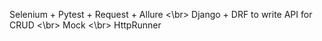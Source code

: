 Selenium + Pytest + Request + Allure <\br>
Django + DRF to write API for CRUD <\br>
Mock <\br>
HttpRunner
